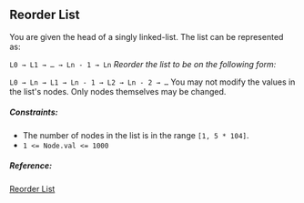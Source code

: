## Reorder List

You are given the head of a singly linked-list. The list can be represented as:

`L0 → L1 → … → Ln - 1 → Ln`
_Reorder the list to be on the following form:_

`L0 → Ln → L1 → Ln - 1 → L2 → Ln - 2 → …`
You may not modify the values in the list's nodes. Only nodes themselves may be changed.

##### Constraints:

- The number of nodes in the list is in the range `[1, 5 * 104]`.
- `1 <= Node.val <= 1000`

##### Reference:
[Reorder List](https://leetcode.com/problems/reorder-list/)
